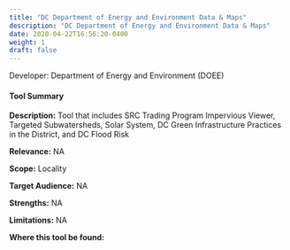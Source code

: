 ```yaml
---
title: "DC Department of Energy and Environment Data & Maps"
description: "DC Department of Energy and Environment Data & Maps"
date: 2020-04-22T16:56:20-0400
weight: 1
draft: false
---
```

Developer: Department of Energy and Environment (DOEE)

#### Tool Summary
**Description:** Tool that includes SRC Trading Program Impervious Viewer, Targeted Subwatersheds, Solar System, DC Green Infrastructure Practices in the District, and DC Flood Risk

**Relevance:** NA

**Scope:** Locality

**Target Audience:** NA

**Strengths:** NA

**Limitations:** NA

**Where this tool be found:** 
